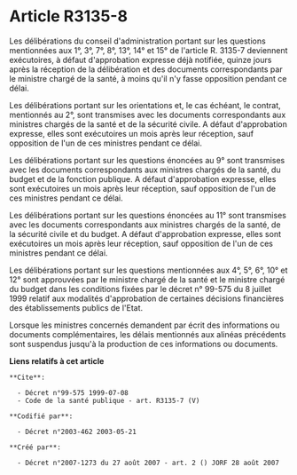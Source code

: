 # Article R3135-8

Les délibérations du conseil d'administration portant sur les questions mentionnées aux 1°, 3°, 7°, 8°, 13°, 14° et 15° de
l'article R. 3135-7 deviennent exécutoires, à défaut d'approbation expresse déjà notifiée, quinze jours après la réception de
la délibération et des documents correspondants par le ministre chargé de la santé, à moins qu'il n'y fasse opposition
pendant ce délai.

Les délibérations portant sur les orientations et, le cas échéant, le contrat, mentionnés au 2°, sont transmises avec les
documents correspondants aux ministres chargés de la santé et de la sécurité civile. A défaut d'approbation expresse, elles
sont exécutoires un mois après leur réception, sauf opposition de l'un de ces ministres pendant ce délai.

Les délibérations portant sur les questions énoncées au 9° sont transmises avec les documents correspondants aux ministres
chargés de la santé, du budget et de la fonction publique. A défaut d'approbation expresse, elles sont exécutoires un mois
après leur réception, sauf opposition de l'un de ces ministres pendant ce délai.

Les délibérations portant sur les questions énoncées au 11° sont transmises avec les documents correspondants aux ministres
chargés de la santé, de la sécurité civile et du budget. A défaut d'approbation expresse, elles sont exécutoires un mois
après leur réception, sauf opposition de l'un de ces ministres pendant ce délai.

Les délibérations portant sur les questions mentionnées aux 4°, 5°, 6°, 10° et 12° sont approuvées par le ministre chargé de
la santé et le ministre chargé du budget dans les conditions fixées par le décret n° 99-575 du 8 juillet 1999 relatif aux
modalités d'approbation de certaines décisions financières des établissements publics de l'Etat.

Lorsque les ministres concernés demandent par écrit des informations ou documents complémentaires, les délais mentionnés aux
alinéas précédents sont suspendus jusqu'à la production de ces informations ou documents.

**Liens relatifs à cet article**

	**Cite**:

	  - Décret n°99-575 1999-07-08
	  - Code de la santé publique - art. R3135-7 (V)

	**Codifié par**:

	  - Décret n°2003-462 2003-05-21

	**Créé par**:

	  - Décret n°2007-1273 du 27 août 2007 - art. 2 () JORF 28 août 2007
